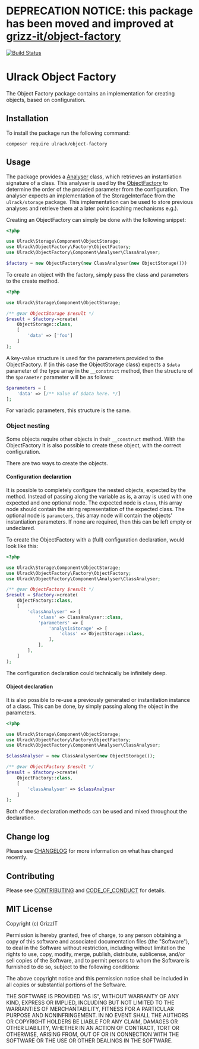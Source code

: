 # DEPRECATION NOTICE: this package has been moved and improved at [grizz-it/object-factory](https://github.com/grizz-it/object-factory)

[![Build Status](https://travis-ci.com/ulrack/object-factory.svg?branch=master)](https://travis-ci.com/ulrack/object-factory)

# Ulrack Object Factory

The Object Factory package contains an implementation for creating objects,
based on configuration.

## Installation

To install the package run the following command:

```
composer require ulrack/object-factory
```

## Usage

The package provides a [Analyser](src/Component/Analyser/ClassAnalyser.php)
class, which retrieves an instantiation signature of a class.
This analyser is used by the [ObjectFactory](src/Factory/ObjectFactory.php) to
determine the order of the provided parameter from the configuration.
The analyser expects an implementation of the StorageInterface from the
`ulrack/storage` package.
This implementation can be used to store previous analyses and retrieve them at
a later point (caching mechanisms e.g.).

Creating an ObjectFactory can simply be done with the following snippet:
```php
<?php

use Ulrack\Storage\Component\ObjectStorage;
use Ulrack\ObjectFactory\Factory\ObjectFactory;
use Ulrack\ObjectFactory\Component\Analyser\ClassAnalyser;

$factory = new ObjectFactory(new ClassAnalyser(new ObjectStorage()))
```

To create an object with the factory, simply pass the class and parameters to
the create method.

```php
<?php

use Ulrack\Storage\Component\ObjectStorage;

/** @var ObjectStorage $result */
$result = $factory->create(
    ObjectStorage::class,
    [
        'data' => ['foo']
    ]
);
```

A key-value structure is used for the parameters provided to the ObjectFactory.
If (in this case the ObjectStorage class) expects a `$data` parameter of the
type array in the `__construct` method, then the structure of the `$parameter`
parameter will be as follows:
```php
$parameters = [
    'data' => [/** Value of $data here. */]
];
```

For variadic parameters, this structure is the same.

### Object nesting

Some objects require other objects in their `__construct` method. With the
ObjectFactory it is also possible to create these object, with the correct
configuration.

There are two ways to create the objects.

#### Configuration declaration

It is possible to completely configure the nested objects, expected by the method.
Instead of passing along the variable as is, a array is used with one expected
and one optional node. The expected node is `class`, this array node should contain
the string representation of the expected class. The optional node is `parameters`,
this array node will contain the objects' instantiation parameters. If none are
required, then this can be left empty or undeclared.

To create the ObjectFactory with a (full) configuration declaration, would look
like this:
```php
<?php

use Ulrack\Storage\Component\ObjectStorage;
use Ulrack\ObjectFactory\Factory\ObjectFactory;
use Ulrack\ObjectFactory\Component\Analyser\ClassAnalyser;

/** @var ObjectFactory $result */
$result = $factory->create(
    ObjectFactory::class,
    [
        'classAnalyser' => [
            'class' => ClassAnalyser::class,
            'parameters' => [
                'analysisStorage' => [
                    'class' => ObjectStorage::class,
                ],
            ],
        ],
    ]
);
```

The configuration declaration could technically be infinitely deep.

#### Object declaration

It is also possible to re-use a previously generated or instantiation instance
of a class. This can be done, by simply passing along the object in the parameters.

```php
<?php

use Ulrack\Storage\Component\ObjectStorage;
use Ulrack\ObjectFactory\Factory\ObjectFactory;
use Ulrack\ObjectFactory\Component\Analyser\ClassAnalyser;

$classAnalyser = new ClassAnalyser(new ObjectStorage());

/** @var ObjectFactory $result */
$result = $factory->create(
    ObjectFactory::class,
    [
        'classAnalyser' => $classAnalyser
    ]
);
```

Both of these declaration methods can be used and mixed throughout the declaration.

## Change log

Please see [CHANGELOG](CHANGELOG.md) for more information on what has changed recently.

## Contributing

Please see [CONTRIBUTING](CONTRIBUTING.md) and [CODE_OF_CONDUCT](CODE_OF_CONDUCT.md) for details.

## MIT License

Copyright (c) GrizzIT

Permission is hereby granted, free of charge, to any person obtaining a copy
of this software and associated documentation files (the "Software"), to deal
in the Software without restriction, including without limitation the rights
to use, copy, modify, merge, publish, distribute, sublicense, and/or sell
copies of the Software, and to permit persons to whom the Software is
furnished to do so, subject to the following conditions:

The above copyright notice and this permission notice shall be included in all
copies or substantial portions of the Software.

THE SOFTWARE IS PROVIDED "AS IS", WITHOUT WARRANTY OF ANY KIND, EXPRESS OR
IMPLIED, INCLUDING BUT NOT LIMITED TO THE WARRANTIES OF MERCHANTABILITY,
FITNESS FOR A PARTICULAR PURPOSE AND NONINFRINGEMENT. IN NO EVENT SHALL THE
AUTHORS OR COPYRIGHT HOLDERS BE LIABLE FOR ANY CLAIM, DAMAGES OR OTHER
LIABILITY, WHETHER IN AN ACTION OF CONTRACT, TORT OR OTHERWISE, ARISING FROM,
OUT OF OR IN CONNECTION WITH THE SOFTWARE OR THE USE OR OTHER DEALINGS IN THE
SOFTWARE.
